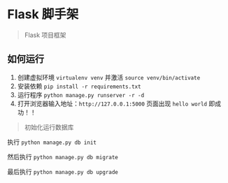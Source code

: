 # Flask 脚手架
> Flask  项目框架

## 如何运行

1. 创建虚拟环境 `virtualenv venv` 并激活 `source venv/bin/activate`
2. 安装依赖 `pip install -r requirements.txt`
3. 运行程序 `python manage.py runserver -r -d`
4. 打开浏览器输入地址：`http://127.0.0.1:5000` 页面出现 `hello world` 即成功！！

> 初始化运行数据库

执行 `python manage.py db init`

然后执行 `python manage.py db migrate`

最后执行 `python manage.py db upgrade`
